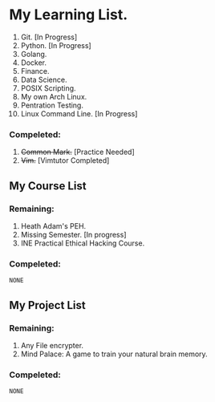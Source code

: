 # My Learning List. 

1. Git. [In Progress]
1. Python. [In Progress]
1. Golang. 
1. Docker. 
1. Finance. 
1. Data Science. 
1. POSIX Scripting. 
1. My own Arch Linux.
1. Pentration Testing. 
1. Linux Command Line. [In Progress]

### Compeleted: 
1. ~~Common Mark.~~ [Practice Needed]
1. ~~Vim.~~ [Vimtutor Completed]

## My Course List

### Remaining: 

1. Heath Adam's PEH. 
1. Missing Semester. [In progress] 
1. INE Practical Ethical Hacking Course. 

### Compeleted: 
` NONE `

## My Project List 

### Remaining: 
1. Any File encrypter. 
1. Mind Palace: A game to train your natural brain memory. 

### Compeleted: 
` NONE `
